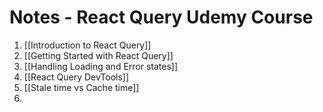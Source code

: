 # Notes - React Query Udemy Course

1. [[Introduction to React Query]]
2. [[Getting Started with React Query]]
3. [[Handling Loading and Error states]]
4. [[React Query DevTools]]
5. [[Stale time vs Cache time]]
6.

